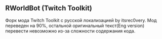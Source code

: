 ## RWorldBot (Twitch Toolkit)


Форк мода Twitch Toolkit с русской локализацией by itsrec0very.
Мод переведен на 90%, остальной оригинальный текст(Eng version) перевести невозможно из-за сложности содержания кода.


